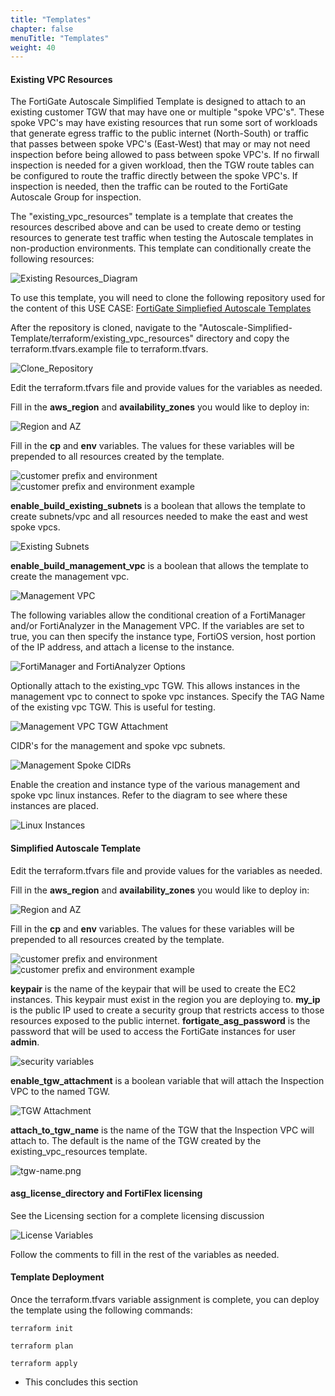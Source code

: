 ```yaml
---
title: "Templates"
chapter: false
menuTitle: "Templates"
weight: 40
---
```


#### Existing VPC Resources

The FortiGate Autoscale Simplified Template is designed to attach to an existing customer TGW that may have one or multiple "spoke VPC's". These spoke VPC's may have existing resources that run some sort of workloads that generate egress traffic to the public internet (North-South) or traffic that passes between spoke VPC's (East-West) that may or may not need inspection before being allowed to pass between spoke VPC's. If no firwall inspection is needed for a given workload, then the TGW route tables can be configured to route the traffic directly between the spoke VPC's. If inspection is needed, then the traffic can be routed to the FortiGate Autoscale Group for inspection. 

The "existing_vpc_resources" template is a template that creates the resources described above and can be used to create demo or testing resources to generate test traffic when testing the Autoscale templates in non-production environments. This template can conditionally create the following resources:

![Existing Resources_Diagram](existing-resources-diagram.png)

To use this template, you will need to clone the following repository used for the content of this USE CASE: [FortiGate Simpliefied Autoscale Templates](https://github.com/FortinetCloudCSE/Autoscale-Simplified-Template.git)

After the repository is cloned, navigate to the "Autoscale-Simplified-Template/terraform/existing_vpc_resources" directory and copy the terraform.tfvars.example file to terraform.tfvars. 

![Clone_Repository](clone-repository.png)

Edit the terraform.tfvars file and provide values for the variables as needed.

Fill in the **aws_region** and **availability_zones** you would like to deploy in:

![Region and AZ](region-az.png)

Fill in the **cp** and **env** variables. The values for these variables will be prepended to all resources created by the template.

![customer prefix and environment](cp-env.png)
![customer prefix and environment example](cp-env-example.png)

**enable_build_existing_subnets** is a boolean that allows the template to create subnets/vpc and all resources needed to make the east and west spoke vpcs.

![Existing Subnets](build-existing-subnets.png)

**enable_build_management_vpc** is a boolean that allows the template to create the management vpc.

![Management VPC](build-management-vpc.png)

The following variables allow the conditional creation of a FortiManager and/or FortiAnalyzer in the Management VPC. If the variables are set to true, you can then specify the instance type, FortiOS version, host portion of the IP address, and attach a license to the instance. 

![FortiManager and FortiAnalyzer Options](faz-fmgr-options.png)

Optionally attach to the existing_vpc TGW. This allows instances in the management vpc to connect to spoke vpc instances. Specify the TAG Name of the existing vpc TGW. This is useful for testing. 

![Management VPC TGW Attachment](mgmt-attach-tgw.png)

CIDR's for the management and spoke vpc subnets.

![Management Spoke CIDRs](mgmt-spoke-cidrs.png)

Enable the creation and instance type of the various management and spoke vpc linux instances. Refer to the diagram to see where these instances are placed. 

![Linux Instances](linux-instances.png)

#### Simplified Autoscale Template


Edit the terraform.tfvars file and provide values for the variables as needed.

Fill in the **aws_region** and **availability_zones** you would like to deploy in:

![Region and AZ](region-az.png)

Fill in the **cp** and **env** variables. The values for these variables will be prepended to all resources created by the template.

![customer prefix and environment](cp-env.png)
![customer prefix and environment example](cp-env-example.png)

**keypair** is the name of the keypair that will be used to create the EC2 instances. This keypair must exist in the region you are deploying to.
**my_ip** is the public IP used to create a security group that restricts access to those resources exposed to the public internet. 
**fortigate_asg_password** is the password that will be used to access the FortiGate instances for user **admin**.

![security variables](security.png)

**enable_tgw_attachment** is a boolean variable that will attach the Inspection VPC to the named TGW.  

![TGW Attachment](tgw_attachment.png)

**attach_to_tgw_name** is the name of the TGW that the Inspection VPC will attach to. The default is the name of the TGW created by the existing_vpc_resources template.

![tgw-name.png](tgw-name.png)

#### asg_license_directory and FortiFlex licensing

See the Licensing section for a complete licensing discussion

![License Variables](license-variables.png)

Follow the comments to fill in the rest of the variables as needed.

#### Template Deployment

Once the terraform.tfvars variable assignment is complete, you can deploy the template using the following commands:

  ``` terraform init ```

  ``` terraform plan ``` 

  ``` terraform apply ```

* This concludes this section

